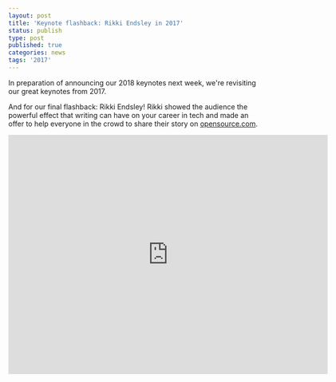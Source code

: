 ```yaml
---
layout: post
title: 'Keynote flashback: Rikki Endsley in 2017'
status: publish
type: post
published: true
categories: news
tags: '2017'
---
```


In preparation of announcing our 2018 keynotes next week, we're revisiting our great keynotes from 2017.

And for our final flashback: Rikki Endsley! Rikki showed the audience the powerful effect that writing can have on your career in tech and made an offer to help everyone in the crowd to share their story on [opensource.com](https://opensource.com).

<iframe src="https://archive.org/embed/seagl2017-rikki-endsley-20171007" width="640" height="480" frameborder="0" webkitallowfullscreen="true" mozallowfullscreen="true" allowfullscreen></iframe>
